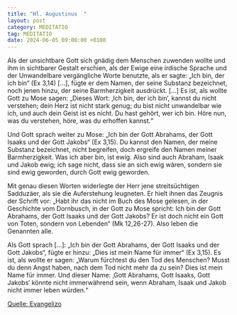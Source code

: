 ```yaml
---
title: "Hl. Augustinus  "
layout: post
category: MEDITATIO
tag: MEDITATIO
date: 2024-06-05 09:00:00 +0100
---
```

Als der unsichtbare Gott sich gnädig dem Menschen zuwenden wollte und ihm in sichtbarer Gestalt erschien, als der Ewige eine irdische Sprache und der Unwandelbare vergängliche Worte benutzte, als er sagte: „Ich bin, der ich bin“ (Ex 3,14) […], fügte er dem Namen, der seine Substanz bezeichnet, noch jenen hinzu, der seine Barmherzigkeit ausdrückt.<!--more--> […] Es ist, als wollte Gott zu Mose sagen: „Dieses Wort: ‚Ich bin, der ich bin‘, kannst du nicht verstehen; dein Herz ist nicht stark genug; du bist nicht unwandelbar wie ich, und auch dein Geist ist es nicht. Du hast gehört, wer ich bin. Höre nun, was du verstehen, höre, was du erhoffen kannst.“
 
Und Gott sprach weiter zu Mose: „Ich bin der Gott Abrahams, der Gott Isaaks und der Gott Jakobs“ (Ex 3,15). Du kannst den Namen, der meine Substanz bezeichnet, nicht begreifen, doch ergreife den Namen meiner Barmherzigkeit. Was ich aber bin, ist ewig. Also sind auch Abraham, Isaak und Jakob ewig; ich sage nicht, dass sie an sich ewig wären, sondern sie sind ewig geworden, durch Gott ewig geworden.
 
Mit genau diesen Worten widerlegte der Herr jene streitsüchtigen Sadduzäer, als sie die Auferstehung leugneten. Er hielt ihnen das Zeugnis der Schrift vor: „Habt ihr das nicht im Buch des Mose gelesen, in der Geschichte vom Dornbusch, in der Gott zu Mose spricht: Ich bin der Gott Abrahams, der Gott Isaaks und der Gott Jakobs? Er ist doch nicht ein Gott von Toten, sondern von Lebenden“ (Mk 12,26-27). Also leben die Genannten alle.
 
Als Gott sprach […]: „Ich bin der Gott Abrahams, der Gott Isaaks und der Gott Jakobs“, fügte er hinzu: „Dies ist mein Name für immer“ (Ex 3,15). Es ist, als wollte er sagen: „Warum fürchtest du den Tod des Menschen? Musst du denn Angst haben, nach dem Tod nicht mehr da zu sein? Dies ist mein Name für immer. Und dieser Name: ‚Gott Abrahams, Gott Isaaks, Gott Jakobs‘ könnte nicht immerwährend sein, wenn Abraham, Isaak und Jakob nicht immer leben würden.“

[Quelle: Evangelizo](https://evangeliumtagfuertag.org/DE/gospel)